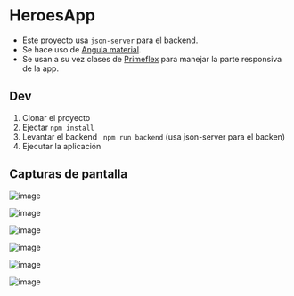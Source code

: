 # HeroesApp

- Este proyecto usa ``json-server`` para el backend.
- Se hace uso de [Angula material](https://material.angular.io/).
- Se usan a su vez clases de [Primeflex](https://primeflex.org/installation) para manejar la parte responsiva de la app.

## Dev

1. Clonar el proyecto
2. Ejectar ```npm install```
3. Levantar el backend ``` npm run backend``` (usa json-server para el backen)
4. Ejecutar la aplicación

## Capturas de pantalla

![image](https://github.com/user-attachments/assets/6551454b-067e-4053-ac7e-17fffc85719d)

![image](https://github.com/user-attachments/assets/64f34abc-79c3-498d-a4a8-2137704f70d5)

![image](https://github.com/user-attachments/assets/8159267f-d326-4bb4-bbb0-46218f8ec28b)

![image](https://github.com/user-attachments/assets/dc25b34d-6a85-4e0e-8187-385e52bf3963)

![image](https://github.com/user-attachments/assets/2ae9eb36-ad50-4109-8e12-e7c7cdd6413d)

![image](https://github.com/user-attachments/assets/8d654698-890f-4dad-87c3-6483461df155)
